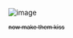 ![image](https://github.com/user-attachments/assets/51618115-d9eb-4c5b-ba39-fe5939af9d4b)

<sub>~~now make them kiss~~</sub>
